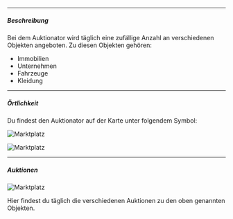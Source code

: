-------------------------------

##### Beschreibung
Bei dem Auktionator wird täglich eine zufällige Anzahl an verschiedenen Objekten angeboten.
Zu diesen Objekten gehören:

- Immobilien
- Unternehmen
- Fahrzeuge
- Kleidung

-------------------------------

##### Örtlichkeit
Du findest den Auktionator auf der Karte unter folgendem Symbol:

![Marktplatz](../assets/images/marketplace/auctioneer/symbol.jpg)

![Marktplatz](../assets/images/marketplace/auctioneer/loc.jpg)

-------------------------------

##### Auktionen
![Marktplatz](../assets/images/marketplace/auctioneer/auktion.jpg)

Hier findest du täglich die verschiedenen Auktionen zu den oben genannten Objekten.

